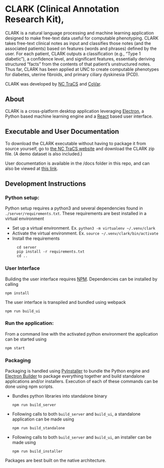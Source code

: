 # CLARK (Clinical Annotation Research Kit),

CLARK is a natural language processing and machine learning application designed to make free-text data useful for computable phenotyping. CLARK takes free-text clinical notes as input and classifies those notes (and the associated patients) based on features (words and phrases) defined by the user. For each patient, CLARK outputs a classification (e.g., “Type 1 diabetic”), a confidence level, and significant features, essentially deriving structured “facts” from the contents of that patient’s unstructured notes. Thus far, CLARK has been applied at UNC to create computable phenotypes for diabetes, uterine fibroids, and primary ciliary dyskinesia (PCD).

CLARK was developed by [NC TraCS](https://tracs.unc.edu) and [CoVar](https://covar.com).

## About
CLARK is a cross-platform desktop application leveraging [Electron](https://electronjs.org), a Python based machine learning engine and a [React](http://Reactjs.org) based user interface.

## Executable and User Documentation
To download the CLARK executable without having to package it from source yourself, go to [the NC TraCS website](https://tracs.unc.edu/index.php/tracs-resources/sharehub/category/2-informatics) and download the CLARK zip file. (A demo dataset is also included.)

User documentation is available in the /docs folder in this repo, and can also be viewed at [this link](https://htmlpreview.github.io/?https://raw.githubusercontent.com/NCTraCSIDSci/clark/master/docs/clark-documentation.html).

## Development Instructions

### Python setup:
Python setup requires a python3 and several dependencies found in `./server/requirements.txt`. These requirements are best installed in a virtual environment
- Set up a virtual environment. Ex. `python3 -m virtualenv ~/.venv/clark`
- Activate the virtual environment. Ex. `source ~/.venv/clark/bin/activate`
- Install the requirements
  ```
    cd server
    pip install -r requirements.txt
    cd ..
  ```

### User Interface
Building the user interface requires [NPM](https://www.npmjs.com). Dependencies can be installed by calling

```
npm install
```

The user interface is transpiled and bundled using webpack
```
npm run build_ui
```

### Run the application:
From a command line with the activated python environment the application can be started using
```
npm start
```

### Packaging
Packaging is handled using [PyInstaller](http://www.pyinstaller.org) to bundle the Python engine and [Electron Builder](http://electron.build) to package everything together and build standalone applications and/or installers. Execution of each of these commands can be done using npm scripts.

- Bundles python libraries into standalone binary
  ```
  npm run build_server
  ```
- Following calls to both `build_server` and `build_ui`, a standalone application can be made using
  ```
  npm run build_standalone
  ```
- Following calls to both `build_server` and `build_ui`, an installer can be made using
  ```
  npm run build_installer
  ```

Packages are best built on the native architecture.